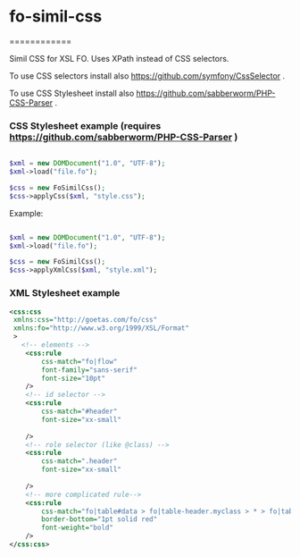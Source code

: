 # fo-simil-css
============

Simil CSS for XSL FO. Uses XPath instead of CSS selectors.

To use CSS selectors install also https://github.com/symfony/CssSelector .

To use CSS Stylesheet install also https://github.com/sabberworm/PHP-CSS-Parser .





### CSS Stylesheet example (requires https://github.com/sabberworm/PHP-CSS-Parser )

```php

$xml = new DOMDocument("1.0", "UTF-8");
$xml->load("file.fo");

$css = new FoSimilCss();
$css->applyCss($xml, "style.css");

```



Example:

```php

$xml = new DOMDocument("1.0", "UTF-8");
$xml->load("file.fo");

$css = new FoSimilCss();
$css->applyXmlCss($xml, "style.xml");

```



###  XML Stylesheet example

```xml
<css:css
 xmlns:css="http://goetas.com/fo/css"
 xmlns:fo="http://www.w3.org/1999/XSL/Format"
 >
   <!-- elements -->
    <css:rule 
        css-match="fo|flow"
        font-family="sans-serif"  
        font-size="10pt"      
    />
    <!-- id selector -->
    <css:rule 
        css-match="#header"
        font-size="xx-small"
        
    />
    <!-- role selector (like @class) -->
    <css:rule 
        css-match=".header"
        font-size="xx-small"
        
    />    
    <!-- more complicated rule-->
    <css:rule 
        css-match="fo|table#data > fo|table-header.myclass > * > fo|table-cell > fo|block:last-child"
        border-bottom="1pt solid red"
        font-weight="bold"        
    />
</css:css>

```

